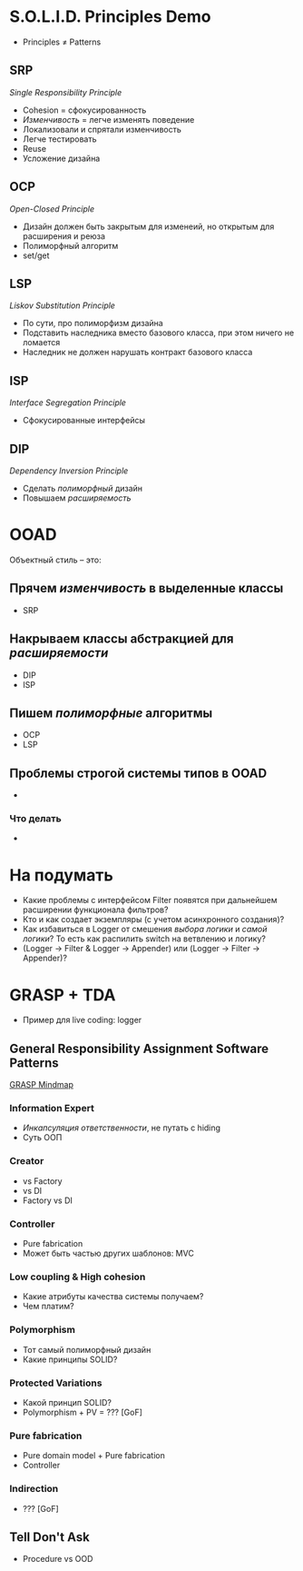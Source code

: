 # S.O.L.I.D. Principles Demo
- Principles ≠ Patterns
## SRP
_Single Responsibility Principle_
- Cohesion = сфокусированность
- _Изменчивость_ = легче изменять поведение
- Локализовали и спрятали изменчивость
- Легче тестировать
- Reuse
- Усложение дизайна

## OCP
_Open-Closed Principle_
- Дизайн должен быть закрытым для изменеий, но открытым для расширения и реюза
- Полиморфный алгоритм
- set/get

## LSP
_Liskov Substitution Principle_
- По сути, про полиморфизм дизайна
- Подставить наследника вместо базового класса, при этом ничего не ломается
- Наследник не должен нарушать контракт базового класса

## ISP
_Interface Segregation Principle_
- Сфокусированные интерфейсы

## DIP
_Dependency Inversion Principle_
- Сделать _полиморфный_ дизайн
- Повышаем _расширяемость_

# OOAD
Объектный стиль – это:

## Прячем _изменчивость_ в выделенные классы
- SRP

## Накрываем классы абстракцией для _расширяемости_
- DIP
- ISP

## Пишем _полиморфные_ алгоритмы
- OCP
- LSP

## Проблемы строгой системы типов в OOAD
- 
### Что делать
- 

# На подумать
- Какие проблемы с интерфейсом Filter появятся при дальнейшем расширении функционала фильтров?
- Кто и как создает экземпляры (с учетом асинхронного создания)?
- Как избавиться в Logger от смешения _выбора логики_ и _самой логики_? То есть как распилить switch на ветвлению и логику?
- (Logger -> Filter & Logger -> Appender) или (Logger -> Filter -> Appender)?


# GRASP + TDA
- Пример для live coding: logger

## General Responsibility Assignment Software Patterns
[GRASP Mindmap](https://dl.dropboxusercontent.com/u/3141158/GRASP_patterns.jpeg)
### Information Expert
- _Инкапсуляция ответственности_, не путать с hiding
- Суть ООП
### Creator
- vs Factory
- vs DI
- Factory vs DI
### Controller
- Pure fabrication
- Может быть частью других шаблонов: MVC
### Low coupling & High cohesion
- Какие атрибуты качества системы получаем?
- Чем платим?
### Polymorphism
- Тот самый полиморфный дизайн
- Какие принципы SOLID?
### Protected Variations
- Какой принцип SOLID?
- Polymorphism + PV = ??? [GoF]
### Pure fabrication
- Pure domain model + Pure fabrication
- Controller
### Indirection
- ??? [GoF]

## Tell Don't Ask
- Procedure vs OOD